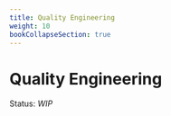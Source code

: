 ```yaml
---
title: Quality Engineering
weight: 10
bookCollapseSection: true
---
```


# Quality Engineering

Status: _WIP_
